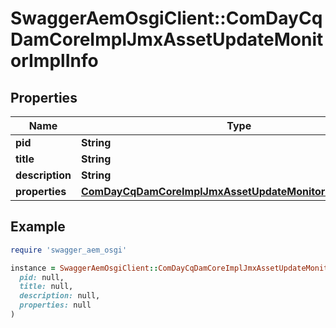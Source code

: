 # SwaggerAemOsgiClient::ComDayCqDamCoreImplJmxAssetUpdateMonitorImplInfo

## Properties

| Name | Type | Description | Notes |
| ---- | ---- | ----------- | ----- |
| **pid** | **String** |  | [optional] |
| **title** | **String** |  | [optional] |
| **description** | **String** |  | [optional] |
| **properties** | [**ComDayCqDamCoreImplJmxAssetUpdateMonitorImplProperties**](ComDayCqDamCoreImplJmxAssetUpdateMonitorImplProperties.md) |  | [optional] |

## Example

```ruby
require 'swagger_aem_osgi'

instance = SwaggerAemOsgiClient::ComDayCqDamCoreImplJmxAssetUpdateMonitorImplInfo.new(
  pid: null,
  title: null,
  description: null,
  properties: null
)
```

